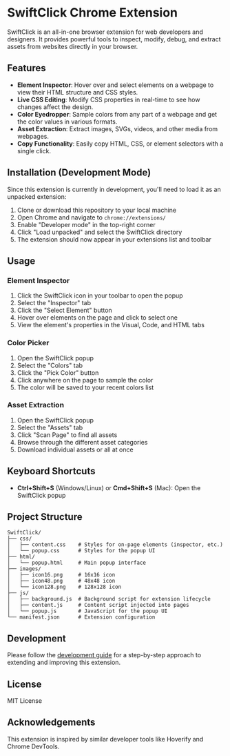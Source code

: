 # SwiftClick Chrome Extension

SwiftClick is an all-in-one browser extension for web developers and designers. It provides powerful tools to inspect, modify, debug, and extract assets from websites directly in your browser.

## Features

- **Element Inspector**: Hover over and select elements on a webpage to view their HTML structure and CSS styles.
- **Live CSS Editing**: Modify CSS properties in real-time to see how changes affect the design.
- **Color Eyedropper**: Sample colors from any part of a webpage and get the color values in various formats.
- **Asset Extraction**: Extract images, SVGs, videos, and other media from webpages.
- **Copy Functionality**: Easily copy HTML, CSS, or element selectors with a single click.

## Installation (Development Mode)

Since this extension is currently in development, you'll need to load it as an unpacked extension:

1. Clone or download this repository to your local machine
2. Open Chrome and navigate to `chrome://extensions/`
3. Enable "Developer mode" in the top-right corner
4. Click "Load unpacked" and select the SwiftClick directory
5. The extension should now appear in your extensions list and toolbar

## Usage

### Element Inspector

1. Click the SwiftClick icon in your toolbar to open the popup
2. Select the "Inspector" tab
3. Click the "Select Element" button
4. Hover over elements on the page and click to select one
5. View the element's properties in the Visual, Code, and HTML tabs

### Color Picker

1. Open the SwiftClick popup
2. Select the "Colors" tab
3. Click the "Pick Color" button
4. Click anywhere on the page to sample the color
5. The color will be saved to your recent colors list

### Asset Extraction

1. Open the SwiftClick popup
2. Select the "Assets" tab
3. Click "Scan Page" to find all assets
4. Browse through the different asset categories
5. Download individual assets or all at once

## Keyboard Shortcuts

- **Ctrl+Shift+S** (Windows/Linux) or **Cmd+Shift+S** (Mac): Open the SwiftClick popup

## Project Structure

```
SwiftClick/
├── css/
│   ├── content.css    # Styles for on-page elements (inspector, etc.)
│   └── popup.css      # Styles for the popup UI
├── html/
│   └── popup.html     # Main popup interface
├── images/
│   ├── icon16.png     # 16x16 icon
│   ├── icon48.png     # 48x48 icon
│   └── icon128.png    # 128x128 icon
├── js/
│   ├── background.js  # Background script for extension lifecycle
│   ├── content.js     # Content script injected into pages
│   └── popup.js       # JavaScript for the popup UI
└── manifest.json      # Extension configuration
```

## Development

Please follow the [development guide](development-guide.md) for a step-by-step approach to extending and improving this extension.

## License

MIT License

## Acknowledgements

This extension is inspired by similar developer tools like Hoverify and Chrome DevTools. 